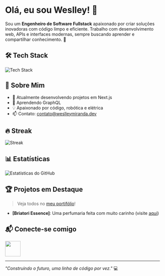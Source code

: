 # Olá, eu sou Weslley! 👋

Sou um **Engenheiro de Software Fullstack** apaixonado por criar soluções inovadoras com código limpo e eficiente. Trabalho com desenvolvimento web, APIs e interfaces modernas, sempre buscando aprender e compartilhar conhecimento. 🚀

## 🛠 Tech Stack
<img src="https://skillicons.dev/icons?i=nextjs,react,nodejs,typescript,redux,mongodb,graphql,jest,tailwindcss,redis" alt="Tech Stack" />

## 🌟 Sobre Mim
- 🔭 Atualmente desenvolvendo projetos em Next.js
- 🌱 Aprendendo GraphQL
- 💡 Apaixonado por código, robótica e elétrica
- 📫 Contato: [contato@weslleymiranda.dev](mailto:seu.email@example.com)

## 🔥 Streak
![Streak](https://github-readme-streak-stats.herokuapp.com/?user=weslleymirandadev&theme=dracula)

## 📊 Estatísticas
![Estatísticas do GitHub](https://github-readme-stats.vercel.app/api?username=weslleymirandadev&show_icons=true&theme=dracula)

## 🏆 Projetos em Destaque
> Veja todos no [meu portifólio](https://weslleymiranda.dev)!
- **[Briatori Essence]**: Uma perfumaria feita com muito carinho (visite [aqui](https://www.briatoriessence.com))

## 📬 Conecte-se comigo
[<img src="https://skillicons.dev/icons?i=linkedin" height="50"/>](https://www.linkedin.com/in/weslley-miranda/)

---

*"Construindo o futuro, uma linha de código por vez."* 💻
